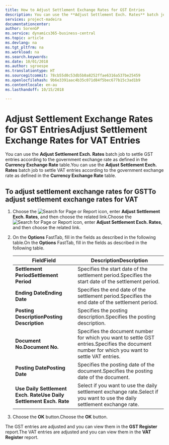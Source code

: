 ```yaml
---
title: How to Adjust Settlement Exchange Rates for GST Entries
description: You can use the **Adjust Settlement Exch. Rates** batch job to settle GST entries according to the government exchange rate as defined in the **Currency Exchange Rate** table.
services: project-madeira
documentationcenter: 
author: SorenGP
ms.service: dynamics365-business-central
ms.topic: article
ms.devlang: na
ms.tgt_pltfrm: na
ms.workload: na
ms.search.keywords: 
ms.date: 10/01/2018
ms.author: sgroespe
ms.translationtype: HT
ms.sourcegitcommit: 78cb55d0c53db5b0a8252ffae6316a537be25459
ms.openlocfilehash: 9b6e3391aac4b35c071d84f5bec677b15c3ad1b9
ms.contentlocale: en-au
ms.lasthandoff: 10/15/2018

---
```

# <a name="adjust-settlement-exchange-rates-for-vat-entries"></a><span data-ttu-id="f8319-103">Adjust Settlement Exchange Rates for GST Entries</span><span class="sxs-lookup"><span data-stu-id="f8319-103">Adjust Settlement Exchange Rates for VAT Entries</span></span>
<span data-ttu-id="f8319-104">You can use the **Adjust Settlement Exch. Rates** batch job to settle GST entries according to the government exchange rate as defined in the **Currency Exchange Rate** table.</span><span class="sxs-lookup"><span data-stu-id="f8319-104">You can use the **Adjust Settlement Exch. Rates** batch job to settle VAT entries according to the government exchange rate as defined in the **Currency Exchange Rate** table.</span></span>  

## <a name="to-adjust-settlement-exchange-rates-for-vat"></a><span data-ttu-id="f8319-105">To adjust settlement exchange rates for GST</span><span class="sxs-lookup"><span data-stu-id="f8319-105">To adjust settlement exchange rates for VAT</span></span>  

1.  <span data-ttu-id="f8319-106">Choose the ![Search for Page or Report](../../media/ui-search/search_small.png "Search for Page or Report icon") icon, enter **Adjust Settlement Exch. Rates**, and then choose the related link.</span><span class="sxs-lookup"><span data-stu-id="f8319-106">Choose the ![Search for Page or Report](../../media/ui-search/search_small.png "Search for Page or Report icon") icon, enter **Adjust Settlement Exch. Rates**, and then choose the related link.</span></span>  
2.  <span data-ttu-id="f8319-107">On the **Options** FastTab, fill in the fields as described in the following table.</span><span class="sxs-lookup"><span data-stu-id="f8319-107">On the **Options** FastTab, fill in the fields as described in the following table.</span></span>  

    |<span data-ttu-id="f8319-108">Field</span><span class="sxs-lookup"><span data-stu-id="f8319-108">Field</span></span>|<span data-ttu-id="f8319-109">Description</span><span class="sxs-lookup"><span data-stu-id="f8319-109">Description</span></span>|  
    |---------------------------------|---------------------------------------|  
    |<span data-ttu-id="f8319-110">**Settlement Period**</span><span class="sxs-lookup"><span data-stu-id="f8319-110">**Settlement Period**</span></span>|<span data-ttu-id="f8319-111">Specifies the start date of the settlement period.</span><span class="sxs-lookup"><span data-stu-id="f8319-111">Specifies the start date of the settlement period.</span></span>|  
    |<span data-ttu-id="f8319-112">**Ending Date**</span><span class="sxs-lookup"><span data-stu-id="f8319-112">**Ending Date**</span></span>|<span data-ttu-id="f8319-113">Specifies the end date of the settlement period.</span><span class="sxs-lookup"><span data-stu-id="f8319-113">Specifies the end date of the settlement period.</span></span>|  
    |<span data-ttu-id="f8319-114">**Posting Description**</span><span class="sxs-lookup"><span data-stu-id="f8319-114">**Posting Description**</span></span>|<span data-ttu-id="f8319-115">Specifies the posting description.</span><span class="sxs-lookup"><span data-stu-id="f8319-115">Specifies the posting description.</span></span>|  
    |<span data-ttu-id="f8319-116">**Document No.**</span><span class="sxs-lookup"><span data-stu-id="f8319-116">**Document No.**</span></span>|<span data-ttu-id="f8319-117">Specifies the document number for which you want to settle GST entries.</span><span class="sxs-lookup"><span data-stu-id="f8319-117">Specifies the document number for which you want to settle VAT entries.</span></span>|  
    |<span data-ttu-id="f8319-118">**Posting Date**</span><span class="sxs-lookup"><span data-stu-id="f8319-118">**Posting Date**</span></span>|<span data-ttu-id="f8319-119">Specifies the posting date of the document.</span><span class="sxs-lookup"><span data-stu-id="f8319-119">Specifies the posting date of the document.</span></span>|  
    |<span data-ttu-id="f8319-120">**Use Daily Settlement Exch. Rate**</span><span class="sxs-lookup"><span data-stu-id="f8319-120">**Use Daily Settlement Exch. Rate**</span></span>|<span data-ttu-id="f8319-121">Select if you want to use the daily settlement exchange rate.</span><span class="sxs-lookup"><span data-stu-id="f8319-121">Select if you want to use the daily settlement exchange rate.</span></span>|  

3.  <span data-ttu-id="f8319-122">Choose the **OK** button.</span><span class="sxs-lookup"><span data-stu-id="f8319-122">Choose the **OK** button.</span></span>  

<span data-ttu-id="f8319-123">The GST entries are adjusted and you can view them in the **GST Register** report.</span><span class="sxs-lookup"><span data-stu-id="f8319-123">The VAT entries are adjusted and you can view them in the **VAT Register** report.</span></span>

